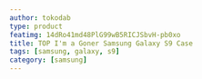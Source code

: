 ```yaml
---
author: tokodab
type: product
featimg: 14dRo41md48PlG99wB5RICJSbvH-pb0xo
title: TOP I'm a Goner Samsung Galaxy S9 Case
tags: [samsung, galaxy, s9]
category: [samsung]
---
```

